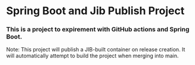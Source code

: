 # Spring Boot and Jib Publish Project

### This is a project to expirement with GitHub actions and Spring Boot.

<p>Note: This project will publish a JIB-built container on release creation. It will automatically attempt to build the project when merging into main.</p>
